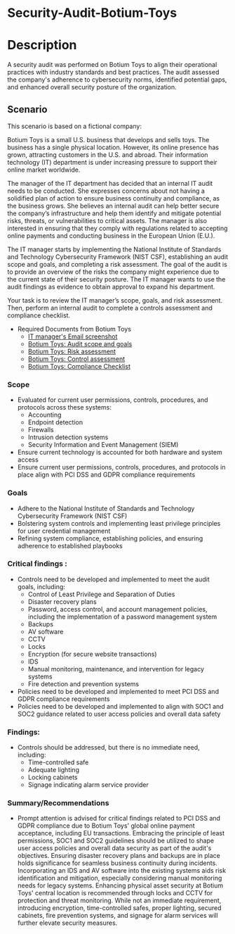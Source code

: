 # Security-Audit-Botium-Toys
<h1>Description</h1>
A security audit was performed on Botium Toys to align their operational practices with industry standards and best practices. The audit assessed the company's adherence to cybersecurity norms, identified potential gaps, and enhanced overall security posture of the organization.

<h2>Scenario</h2>
This scenario is based on a fictional company:

Botium Toys is a small U.S. business that develops and sells toys. The business has a single physical location. However, its online presence has grown, attracting customers in the U.S. and abroad. Their information technology (IT) department is under increasing pressure to support their online market worldwide. 

The manager of the IT department has decided that an internal IT audit needs to be conducted. She expresses concerns about not having a solidified plan of action to ensure business continuity and compliance, as the business grows. She believes an internal audit can help better secure the company’s infrastructure and help them identify and mitigate potential risks, threats, or vulnerabilities to critical assets. The manager is also interested in ensuring that they comply with regulations related to accepting online payments and conducting business in the European Union (E.U.).   

The IT manager starts by implementing the National Institute of Standards and Technology Cybersecurity Framework (NIST CSF), establishing an audit scope and goals, and completing a risk assessment. The goal of the audit is to provide an overview of the risks the company might experience due to the current state of their security posture. The IT manager wants to use the audit findings as evidence to obtain approval to expand his department. 

Your task is to review the IT manager’s scope, goals, and risk assessment. Then, perform an internal audit to complete a controls assessment and compliance checklist. 

- <a> Required Documents from Botium Toys </a>
  - [IT manager's Email screenshot](https://github.com/malikaii99/Security-Audit-Botium-Toys/blob/e0549c8f436c765d70ff8ecd57e45f92ade54da8/IT%20Email%20SS.png)
  - [Botium Toys: Audit scope and goals](https://github.com/malikaii99/Security-Audit-Botium-Toys/blob/5ff028223bad5198d672077353c9048aa9c70dd9/Botium%20Toys_%20Audit%20scope%20and%20goals.docx)
  - [Botium Toys: Risk assessment](https://github.com/malikaii99/Security-Audit-Botium-Toys/blob/e47b95f4e82568b849aea030b6d51f3985a69d83/Botium%20Toys_%20Risk%20assessment.docx)
  - [Botium Toys: Control assessment](https://github.com/malikaii99/Security-Audit-Botium-Toys/blob/eca8c675607bd4d5a8fdbf5473c4b597936f44c5/Controls%20assessment%20(1).docx)
  - [Botium Toys: Compliance Checklist](https://github.com/malikaii99/Security-Audit-Botium-Toys/blob/3d7bfeafbbd8e91f1145ee7f8b79b8a6e1e89084/Compliance%20checklist%20.docx)

<h3>Scope</h3>
  
- <a> Evaluated for current user permissions, controls, procedures, and protocols across these systems: </a>
    -  Accounting
    -  Endpoint detection
    -  Firewalls
    -  Intrusion detection systems
    -  Security Information and Event Management (SIEM)
- <a> Ensure current technology is accounted for both hardware and system access</a>
- <a> Ensure current user permissions, controls, procedures, and protocols in place align with PCI DSS and GDPR compliance requirements</a>

  
<h3>Goals</h3>

- <a> Adhere to the National Institute of Standards and Technology Cybersecurity Framework (NIST CSF)</a>
- <a> Bolstering system controls and implementing least privilege principles for user credential management</a>
- <a> Refining system compliance, establishing policies, and ensuring adherence to established playbooks</a>


<h3>Critical findings :</h3>

- <a> Controls need to be developed and implemented to meet the audit goals, including: </a>
    -  Control of Least Privilege and Separation of Duties
    -  Disaster recovery plans
    -  Password, access control, and account management policies, including the implementation of a password management system
    -  Backups
    -  AV software
    -  CCTV
    -  Locks
    -  Encryption (for secure website transactions)
    -  IDS
    -  Manual monitoring, maintenance, and intervention for legacy systems
    -  Fire detection and prevention systems
- <a> Policies need to be developed and implemented to meet PCI DSS and GDPR compliance requirements</a>
- <a> Policies need to be developed and implemented to align with SOC1 and SOC2 guidance related to user access policies and overall data safety</a>


<h3>Findings:</h3>

- <a> Controls should be addressed, but there is no immediate need, including: </a>
  - Time-controlled safe
  - Adequate lighting
  - Locking cabinets
  - Signage indicating alarm service provider

<h3>Summary/Recommendations</h3>

- <a> Prompt attention is advised for critical findings related to PCI DSS and GDPR compliance due to Botium Toys' global online payment acceptance, including EU transactions. Embracing the principle of least permissions, SOC1 and SOC2 guidelines should be utilized to shape user access policies and overall data security as part of the audit's objectives. Ensuring disaster recovery plans and backups are in place holds significance for seamless business continuity during incidents. Incorporating an IDS and AV software into the existing systems aids risk identification and mitigation, especially considering manual monitoring needs for legacy systems. Enhancing physical asset security at Botium Toys' central location is recommended through locks and CCTV for protection and threat monitoring. While not an immediate requirement, introducing encryption, time-controlled safes, proper lighting, secured cabinets, fire prevention systems, and signage for alarm services will further elevate security measures. </a>
